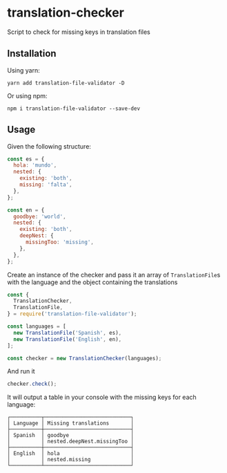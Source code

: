 # translation-checker

Script to check for missing keys in translation files

## Installation

Using yarn:

`yarn add translation-file-validator -D`

Or using npm:

`npm i translation-file-validator --save-dev`

## Usage

Given the following structure:

```javascript
const es = {
  hola: 'mundo',
  nested: {
    existing: 'both',
    missing: 'falta',
  },
};

const en = {
  goodbye: 'world',
  nested: {
    existing: 'both',
    deepNest: {
      missingToo: 'missing',
    },
  },
};
```

Create an instance of the checker and pass it an array of `TranslationFile`s with the language and the object containing the translations

```javascript
const {
  TranslationChecker,
  TranslationFile,
} = require('translation-file-validator');

const languages = [
  new TranslationFile('Spanish', es),
  new TranslationFile('English', en),
];

const checker = new TranslationChecker(languages);
```

And run it

```javascript
checker.check();
```

It will output a table in your console with the missing keys for each language:

```
┌──────────┬────────────────────────────┐
│ Language │ Missing translations       │
├──────────┼────────────────────────────┤
│ Spanish  │ goodbye                    │
│          │ nested.deepNest.missingToo │
├──────────┼────────────────────────────┤
│ English  │ hola                       │
│          │ nested.missing             │
└──────────┴────────────────────────────┘
```
